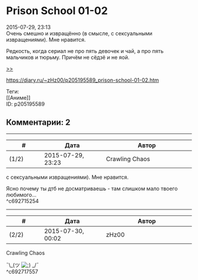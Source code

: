 Prison School 01-02
===================

  
2015-07-29, 23:13  
 Очень смешно и извращённо (в смысле, с сексуальными извращениями). Мне нравится.   
   
 Редкость, когда сериал не про пять девочек и чай, а про пять мальчиков и тюрьму. Причём не сёдзё и не яой.   
   
  [>>](Prison%20School%2003-12%20END)    
  
<https://diary.ru/~zHz00/p205195589_prison-school-01-02.htm>  
  
Теги:  
[[Аниме]]  
ID: p205195589  


Комментарии: 2
--------------

  


---



|         #         |              Дата              |                     Автор                     |           ID           |
| --- | --- | --- | --- |
| (1/2) | 2015-07-29, 23:23 | Crawling Chaos | c692715254 |

  
  с сексуальными извращениями). Мне нравится.    
   
 Ясно почему ты дтб не досматриваешь - там слишком мало твоего любимого...   
 ^c692715254

---



|         #         |              Дата              |                     Автор                     |           ID           |
| --- | --- | --- | --- |
| (2/2) | 2015-07-30, 00:02 | zHz00 | c692717557 |

  
 Crawling Chaos   
   
 ¯\\_(ツ ![;)](http://static.diary.ru/picture/1136.gif) \_/¯   
 ^c692717557